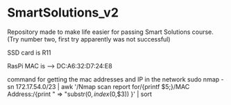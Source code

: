 # SmartSolutions_v2

Repository made to make life easier for passing Smart Solutions course. (Try number two, first try apparently was not successful)

SSD card is R11

RasPi MAC is --> DC:A6:32:D7:24:E8

command for getting the mac addresses and IP in the network
sudo nmap -sn 172.17.54.0/23 | awk '/Nmap scan report for/{printf $5;}/MAC Address:/{print " => "substr($0, index($0,$3)) }' | sort

